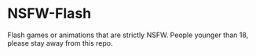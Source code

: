 # NSFW-Flash
Flash games or animations that are strictly NSFW. People younger than 18, please stay away from this repo.
